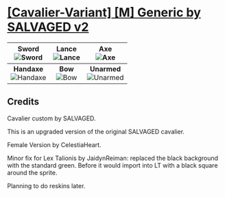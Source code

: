 # [\[Cavalier-Variant\] \[M\] Generic by SALVAGED v2](https://github.com/Klokinator/FE-Repo/tree/main/Battle%20Animations/Mounted%20-%20Cavs,%20Paladins,%20Rangers/%5BCavalier-Variant%5D%20%5BM%5D%20Generic%20by%20SALVAGED%20v2)

| <b>Sword</b><br/><img alt="Sword" src="https://raw.githubusercontent.com/jrconway3/fegba-lt-assets/master/Battle%20Animations/Mounted%20-%20Cavs,%20Paladins,%20Rangers/%5BCavalier-Variant%5DGeneric%20by%20SALVAGED%20v2/%5BM%5D%20Fix%20for%20LT/1.%20Sword/Sword.gif"/> | <b>Lance</b><br/><img alt="Lance" src="https://raw.githubusercontent.com/jrconway3/fegba-lt-assets/master/Battle%20Animations/Mounted%20-%20Cavs,%20Paladins,%20Rangers/%5BCavalier-Variant%5DGeneric%20by%20SALVAGED%20v2/%5BM%5D%20Fix%20for%20LT/2.%20Lance/Lance.gif"/> | <b>Axe</b><br/><img alt="Axe" src="https://raw.githubusercontent.com/jrconway3/fegba-lt-assets/master/Battle%20Animations/Mounted%20-%20Cavs,%20Paladins,%20Rangers/%5BCavalier-Variant%5DGeneric%20by%20SALVAGED%20v2/%5BM%5D%20Fix%20for%20LT/3.%20Axe/Axe.gif"/> |
| :---: | :---: | :---: |
| <b>Handaxe</b><br/><img alt="Handaxe" src="https://raw.githubusercontent.com/jrconway3/fegba-lt-assets/master/Battle%20Animations/Mounted%20-%20Cavs,%20Paladins,%20Rangers/%5BCavalier-Variant%5DGeneric%20by%20SALVAGED%20v2/%5BM%5D%20Fix%20for%20LT/4.%20Handaxe/Handaxe.gif"/> | <b>Bow</b><br/><img alt="Bow" src="https://raw.githubusercontent.com/jrconway3/fegba-lt-assets/master/Battle%20Animations/Mounted%20-%20Cavs,%20Paladins,%20Rangers/%5BCavalier-Variant%5DGeneric%20by%20SALVAGED%20v2/%5BM%5D%20Fix%20for%20LT/5.%20Bow/Bow.gif"/> | <b>Unarmed</b><br/><img alt="Unarmed" src="https://raw.githubusercontent.com/jrconway3/fegba-lt-assets/master/Battle%20Animations/Mounted%20-%20Cavs,%20Paladins,%20Rangers/%5BCavalier-Variant%5DGeneric%20by%20SALVAGED%20v2/%5BM%5D%20Fix%20for%20LT/8.%20Unarmed/Unarmed.gif"/> |

## Credits

Cavalier custom by SALVAGED.

This is an upgraded version of the original SALVAGED cavalier.

Female Version by CelestiaHeart.

Minor fix for Lex Talionis by JaidynReiman: replaced the black background with the standard green. Before it would import into LT with a black square around the sprite.

Planning to do reskins later.